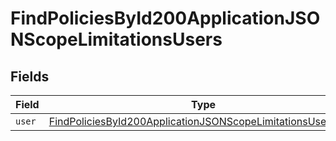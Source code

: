 # FindPoliciesById200ApplicationJSONScopeLimitationsUsers


## Fields

| Field                                                                                                                                                 | Type                                                                                                                                                  | Required                                                                                                                                              | Description                                                                                                                                           |
| ----------------------------------------------------------------------------------------------------------------------------------------------------- | ----------------------------------------------------------------------------------------------------------------------------------------------------- | ----------------------------------------------------------------------------------------------------------------------------------------------------- | ----------------------------------------------------------------------------------------------------------------------------------------------------- |
| `user`                                                                                                                                                | [FindPoliciesById200ApplicationJSONScopeLimitationsUsersUser](../../models/operations/findpoliciesbyid200applicationjsonscopelimitationsusersuser.md) | :heavy_minus_sign:                                                                                                                                    | N/A                                                                                                                                                   |